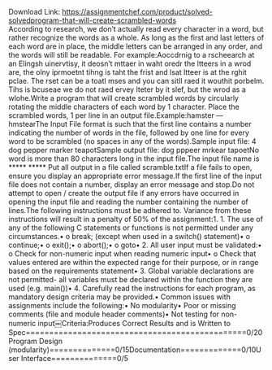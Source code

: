 Download Link: https://assignmentchef.com/product/solved-solvedprogram-that-will-create-scrambled-words
<br>
According to research, we don’t actually read every character in a word, but rather recognize the words as a whole. As long as the first and last letters of each word are in place, the middle letters can be arranged in any order, and the words will still be readable. For example:Aoccdrnig to a rscheearch at an Elingsh uinervtisy, it deosn’t mttaer in waht oredr the ltteers in a wrod are, the olny iprmoetnt tihng is taht the frist and lsat ltteer is at the rghit pclae. The rset can be a toatl mses and you can sitll raed it wouthit porbelm. Tihs is bcuseae we do not raed ervey lteter by it slef, but the wrod as a wlohe.Write a program that will create scrambled words by circularly rotating the middle characters of each word by 1 character. Place the scrambled words, 1 per line in an output file.Example:hamster — hmstearThe Input File format is such that the first line contains a number indicating the number of words in the file, followed by one line for every word to be scrambled (no spaces in any of the words).Sample input file: 4 dog pepper marker teapotSample output file: dog pppeer mrkear tapoetNo word is more than 80 characters long in the input file.The input file name is ***** ***** Put all output in a file called scramble.txtIf a file fails to open, ensure you display an appropriate error message.If the first line of the input file does not contain a number, display an error message and stop.Do not attempt to open / create the output file if any errors have occurred in opening the input file and reading the number containing the number of lines.The following instructions must be adhered to. Variance from these instructions will result in a penalty of 50% of the assignment:1. 1. The use of any of the following C statements or functions is not permitted under any circumstances.• o break; (except when used in a switch() statement)• o continue;• o exit();• o abort();• o goto• 2. All user input must be validated:• o Check for non-numeric input when reading numeric input• o Check that values entered are within the expected range for their purpose, or in range based on the requirements statement• 3. Global variable declarations are not permitted- all variables must be declared within the function they are used (e.g. main())• 4. Carefully read the instructions for each program, as mandatory design criteria may be provided.• Common issues with assignments include the following:• No modularity• Poor or missing comments (file and module header comments)• Not testing for non-numeric input￼Criteria:Produces Correct Results and is Written to Spec===============================================0/20Program Design (modularity)==============0/15Documentation=============0/10User Interface==============0/5